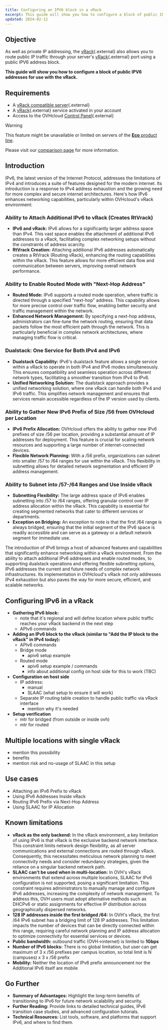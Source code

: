```yaml
---
title: Configuring an IPV6 block in a vRack
excerpt: This guide will show you how to configure a block of public IPV6 addresses for use with the vRack.
updated: 2024-02-12
---
```


## Objective

As well as private IP addressing, the [vRack](https://www.ovh.com/ca/en/solutions/vrack/){.external} also allows you to route public IP traffic through your server's [vRack](https://www.ovh.com/ca/en/solutions/vrack/){.external} port using a public IPV6 address block.

**This guide will show you how to configure a block of public IPV6 addresses for use with the vRack.**


## Requirements

- A [vRack compatible server](https://www.ovh.com/ca/en/solutions/vrack/){.external}
- A [vRack](https://www.ovh.com/ca/en/solutions/vrack/){.external} service activated in your account
- Access to the OVHcloud [Control Panel](https://ca.ovh.com/auth/?action=gotomanager&from=https://www.ovh.com/world/&ovhSubsidiary=we){.external}

> [!warning]
> This feature might be unavailable or limited on servers of the [**Eco** product line](https://eco.ovhcloud.com/en/about/).
>
> Please visit our [comparison page](https://eco.ovhcloud.com/en/compare/) for more information.

## Introduction   
IPv6, the latest version of the Internet Protocol, addresses the limitations of IPv4 and introduces a suite of features designed for the modern internet. Its introduction is a response to IPv4 address exhaustion and the growing need for more complex and secure internet architectures. Here's how IPv6 enhances networking capabilities, particularly within OVHcloud's vRack environment:

### Ability to Attach Additional IPv6 to vRack (Creates RtVrack)
- **IPv6 and vRack:** IPv6 allows for a significantly larger address space than IPv4. This vast space enables the attachment of additional IPv6 addresses to a vRack, facilitating complex networking setups without the constraints of address scarcity.
- **RtVrack Creation:** Attaching additional IPv6 addresses automatically creates a RtVrack (Routing vRack), enhancing the routing capabilities within the vRack. This feature allows for more efficient data flow and communication between servers, improving overall network performance.

### Ability to Enable Routed Mode with "Next-Hop Address"
- **Routed Mode:** IPv6 supports a routed mode operation, where traffic is directed through a specified "next-hop" address. This capability allows for more precise control over traffic flow, enabling better security and traffic management within the network.
- **Enhanced Network Management:** By specifying a next-hop address, administrators can fine-tune the network routing, ensuring that data packets follow the most efficient path through the network. This is particularly beneficial in complex network architectures, where managing traffic flow is critical.

### Dualstack: One Service for Both IPv4 and IPv6
- **Dualstack Capability:** IPv6's dualstack feature allows a single service within a vRack to operate in both IPv4 and IPv6 modes simultaneously. This ensures compatibility and seamless operation across different network types, facilitating a smoother transition from IPv4 to IPv6.
- **Unified Networking Solution:** The dualstack approach provides a unified networking solution, where one vRack can handle both IPv4 and IPv6 traffic. This simplifies network management and ensures that services remain accessible regardless of the IP version used by clients.

### Ability to Gather New IPv6 Prefix of Size /56 from OVHcloud per Location
- **IPv6 Prefix Allocation:** OVHcloud offers the ability to gather new IPv6 prefixes of size /56 per location, providing a substantial amount of IP addresses for deployment. This feature is crucial for scaling network resources and supporting a large number of internet-connected devices.
- **Flexible Network Planning:** With a /56 prefix, organizations can subnet into smaller /57 to /64 ranges for use within the vRack. This flexibility in subnetting allows for detailed network segmentation and efficient IP address management.

### Ability to Subnet into /57-/64 Ranges and Use Inside vRack
- **Subnetting Flexibility:** The large address space of IPv6 enables subnetting into /57 to /64 ranges, offering granular control over IP address allocation within the vRack. This capability is essential for creating segmented networks that cater to different services or departments.
- **Exception on Bridging:** An exception to note is that the first /64 range is always bridged, ensuring that the initial segment of the IPv6 space is readily accessible and can serve as a gateway or a default network segment for immediate use.

The introduction of IPv6 brings a host of advanced features and capabilities that significantly enhance networking within a vRack environment. From the ability to attach additional IPv6 addresses and enable routed modes, to supporting dualstack operations and offering flexible subnetting options, IPv6 addresses the current and future needs of complex network infrastructures. Its implementation in OVHcloud's vRack not only addresses IPv4 exhaustion but also paves the way for more secure, efficient, and scalable networks.


## Configuring IPv6 in a vRack   
- **Gathering IPv6 block:**
  - note that it's regional and will define location where public traffic reaches your vRack backend in the next step
  - APIv6 commands
- **Adding an IPv6 block to the vRack (similar to "Add the IP block to the vRack" in IPv4  today):**
  - APIv6 commands
  - Bridge mode
    - apiv6 setup example
  - Routed mode
    - apiv6 setup example / commands
    - info about additional config on host side for this to work (TBC)
- **Configuration on host side**
  - IP address:
    - manual
    - SLAAC (what setup to ensure it will work)
  - Separate IP routing table creation to handle public traffic via vRack interface
    - mention why it's needed
- **Setup verification**
    - mtr for bridged (from outside or inside ovh)
    - mtr for routed
 
## Multiple locations with single vRack
- mention this possibility 
- benefits
- mention risk and no-usage of SLAAC in this setup


## Use cases
- Attaching an IPv6 Prefix to vRack
- Using IPv6 Addresses Inside vRack
- Routing IPv6 Prefix via Next-Hop Address
- Using SLAAC for IP Allocation

## Known limitations
- **vRack as the only backend:** In the vRack environment, a key limitation of using IPv6 is that vRack is the exclusive backend network interface. This constraint limits network design flexibility, as all server communications and external connections are routed through vRack. Consequently, this necessitates meticulous network planning to meet connectivity needs and consider redundancy strategies, given the reliance on a singular backend network path.   
- **SLAAC can't be used when in multi-location:** In OVH's vRack environments that extend across multiple locations, SLAAC for IPv6 configuration is not supported, posing a significant limitation. This constraint requires administrators to manually manage and configure IPv6 addresses, increasing the complexity of network management. To address this, OVH users must adopt alternative methods such as DHCPv6 or static assignments for effective IP distribution across geographically dispersed networks.   
- **128 IP addresses inside the first bridged /64:** 
In OVH's vRack, the first /64 IPv6 subnet has a bridging limit of 128 IP addresses. This limitation impacts the number of devices that can be directly connected within this range, requiring careful network planning and IP address allocation to optimize connectivity for essential services or devices.
- **Public bandwidth:** outbound traffic (OVH→internet) is limited to **1Gbps**
- **Number of IPv6 blocks:** There is no global limitation, but user can get maximum of 3 x /56 prefixes per campus location, so total limit is N (campuses) x 3 x /56 prefix  
- **Mobility:** Neither the location of IPv6 prefix announcement nor the Additional IPv6 itself are mobile
  

## Go Further
- **Summary of Advantages:** Highlight the long-term benefits of transitioning to IPv6 for future network scalability and security.
- **Further Reading:** Provide links to detailed technical guides, IPv6 transition case studies, and advanced configuration tutorials.
- **Technical Resources:** List tools, software, and platforms that support IPv6, and where to find them.
